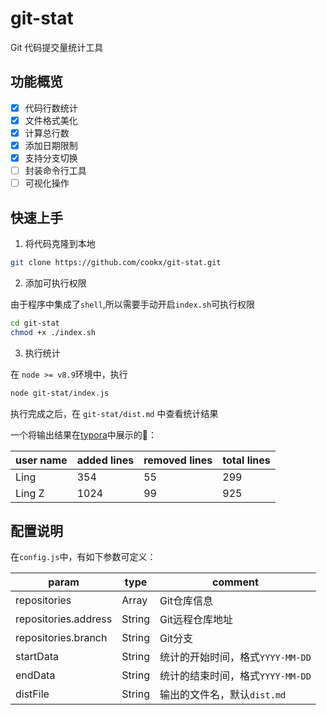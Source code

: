 # git-stat
Git 代码提交量统计工具

## 功能概览

- [x] 代码行数统计
- [x] 文件格式美化
- [x] 计算总行数
- [x] 添加日期限制
- [x] 支持分支切换
- [ ] 封装命令行工具
- [ ] 可视化操作

## 快速上手

1. 将代码克隆到本地

```bash
git clone https://github.com/cookx/git-stat.git
```

2. 添加可执行权限

由于程序中集成了`shell`,所以需要手动开启`index.sh`可执行权限

```bash
cd git-stat
chmod +x ./index.sh
```

3. 执行统计

在 `node >= v8.9`环境中，执行
```bash
node git-stat/index.js
```

执行完成之后，在 `git-stat/dist.md` 中查看统计结果

一个将输出结果在[typora](https://typora.io/)中展示的🌰：

user name | added lines | removed lines | total lines
---- | --- | --- | ---
Ling | 354 | 55 | 299
Ling Z | 1024 | 99 | 925

## 配置说明
在`config.js`中，有如下参数可定义：

param | type | comment
---- | --- | ---
repositories | Array | Git仓库信息
repositories.address | String | Git远程仓库地址
repositories.branch | String | Git分支
startData | String | 统计的开始时间，格式`YYYY-MM-DD`
endData | String | 统计的结束时间，格式`YYYY-MM-DD`
distFile | String | 输出的文件名，默认`dist.md`